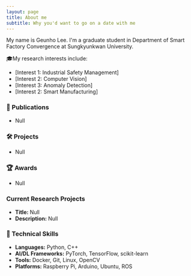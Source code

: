 ```yaml
---
layout: page
title: About me
subtitle: Why you'd want to go on a date with me
---
```


My name is Geunho Lee. 
I'm a graduate student in Department of Smart Factory Convergence at Sungkyunkwan University.

🎓My research interests include:

- [Interest 1: Industrial Safety Management]
- [Interest 2: Computer Vision]
- [Interest 3: Anomaly Detection]
- [Interest 2: Smart Manufacturing]

### 📝 Publications
- Null

### 🛠️ Projects
- Null

### 🏆 Awards
- Null

### Current Research Projects
- **Title:** Null
- **Description:** Null

### 🔧 Technical Skills

- **Languages:** Python, C++
- **AI/DL Frameworks:** PyTorch, TensorFlow, scikit-learn  
- **Tools:** Docker, Git, Linux, OpenCV  
- **Platforms:** Raspberry Pi, Arduino, Ubuntu, ROS
